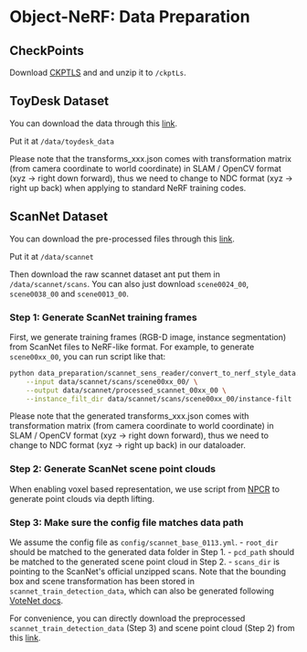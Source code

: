 # Object-NeRF: Data Preparation

## CheckPoints

Download [CKPTLS](https://drive.google.com/file/d/17nOtR6cJBWVxctGH_KeXcs7zqVj2TRQh/view?usp=drive_link) and and unzip it to `/ckptLs`.

## ToyDesk Dataset

You can download the data through this [link](https://www.dropbox.com/s/bdqiv7pc13p6ugp/toydesk_data_full.zip?dl=0).

Put it at `/data/toydesk_data`

Please note that the transforms_xxx.json comes with transformation matrix (from camera coordinate to world coordinate) in SLAM / OpenCV format (xyz -> right down forward), thus we need to change to NDC format (xyz -> right up back) when applying to standard NeRF training codes.

## ScanNet Dataset

You can download the pre-processed files through this [link](https://www.dropbox.com/s/k7mxkuone3ucsgd/scannet_object_nerf_data.zip?dl=0).

Put it at `/data/scannet`

Then download the raw scannet dataset ant put them in `/data/scannet/scans`. You can also just download `scene0024_00`, `scene0038_00` and `scene0013_00`.

### Step 1: Generate ScanNet training frames

First, we generate training frames (RGB-D image, instance segmentation) from ScanNet files to NeRF-like format.
For example, to generate `scene00xx_00`, you can run script like that:

```bash
python data_preparation/scannet_sens_reader/convert_to_nerf_style_data.py \
    --input data/scannet/scans/scene00xx_00/ \
    --output data/scannet/processed_scannet_00xx_00 \
    --instance_filt_dir data/scannet/scans/scene00xx_00/instance-filt
```
Please note that the generated transforms_xxx.json comes with transformation matrix (from camera coordinate to world coordinate) in SLAM / OpenCV format (xyz -> right down forward), thus we need to change to NDC format (xyz -> right up back) in our dataloader.

### Step 2: Generate ScanNet scene point clouds

When enabling voxel based representation, we use script from [NPCR](https://github.com/daipengwa/Neural-Point-Cloud-Rendering-via-Multi-Plane-Projection/blob/master/pre_processing/generate_pointclouds_ScanNet.py) to generate point clouds via depth lifting.


### Step 3: Make sure the config file matches data path

We assume the config file as `config/scannet_base_0113.yml`.
    - `root_dir` should be matched to the generated data folder in Step 1.
    - `pcd_path` should be matched to the generated scene point cloud in Step 2.
    - `scans_dir` is pointing to the ScanNet's official unzipped scans.
Note that the bounding box and scene transformation has been stored in `scannet_train_detection_data`, which can also be generated following [VoteNet docs](https://github.com/facebookresearch/votenet/blob/main/scannet/README.md).

For convenience, you can directly download the preprocessed `scannet_train_detection_data` (Step 3) and scene point cloud (Step 2) from this [link](https://zjueducn-my.sharepoint.com/:u:/g/personal/ybbbbt_zju_edu_cn/ETNgkZwpDnxDlXy3ISevnnQBAWENRZ6j0voeqlfvpijr6A?e=nrMFBS).

